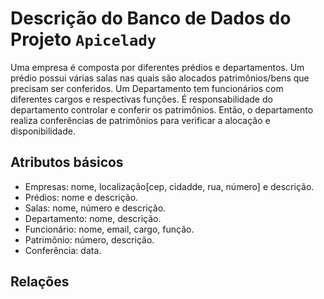 # Descrição do Banco de Dados do Projeto ```Apicelady```

Uma empresa é composta por diferentes prédios e departamentos. Um prédio possui várias salas nas quais são alocados patrimônios/bens que precisam ser conferidos. Um Departamento tem funcionários com diferentes cargos e respectivas funções. É responsabilidade do departamento controlar e conferir os patrimônios. Então, o departamento realiza conferências de patrimônios para verificar a alocação e disponibilidade.

## Atributos básicos
- Empresas: nome, localização[cep, cidadde, rua, número] e descrição.
- Prédios: nome e descrição.
- Salas: nome, número e descrição.
- Departamento: nome, descrição.
- Funcionário: nome, email, cargo, função.
- Patrimônio: número, descrição.
- Conferência: data.

## Relações

